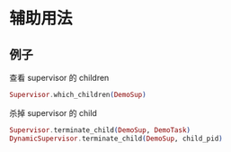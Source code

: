 # 辅助用法

## 例子

查看 supervisor 的 children

```elixir
Supervisor.which_children(DemoSup)
```

杀掉 supervisor 的 child

```elixir
Supervisor.terminate_child(DemoSup, DemoTask)
DynamicSupervisor.terminate_child(DemoSup, child_pid)
```
